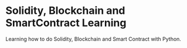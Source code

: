 # Solidity, Blockchain and SmartContract Learning
Learning how to do Solidity, Blockchain and Smart Contract with Python.
